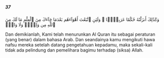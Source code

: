 ##### 37

<span class="ayah">وَكَذَٰلِكَ أَنزَلْنَٰهُ حُكْمًا عَرَبِيًّۭا ۚ وَلَئِنِ ٱتَّبَعْتَ أَهْوَآءَهُم بَعْدَمَا جَآءَكَ مِنَ ٱلْعِلْمِ مَا لَكَ مِنَ ٱللَّهِ مِن وَلِىٍّۢ وَلَا وَاقٍۢ</span>

<span class="ayah_translation">Dan demikianlah, Kami telah menurunkan Al Quran itu sebagai peraturan (yang benar) dalam bahasa Arab. Dan seandainya kamu mengikuti hawa nafsu mereka setelah datang pengetahuan kepadamu, maka sekali-kali tidak ada pelindung dan pemelihara bagimu terhadap (siksa) Allah.</span>

